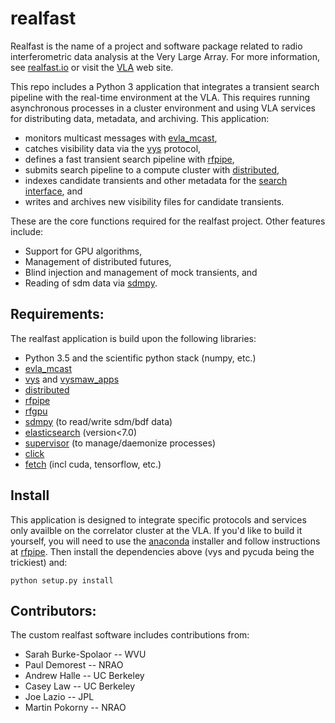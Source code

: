 # realfast

Realfast is the name of a project and software package related to radio interferometric data analysis at the Very Large Array. For more information, see [realfast.io](http://realfast.io) or visit the [VLA](https://public.nrao.edu/telescopes/vla/) web site.

This repo includes a Python 3 application that integrates a transient search pipeline with the real-time environment at the VLA. This requires running asynchronous processes in a cluster environment and using VLA services for distributing data, metadata, and archiving. This application:
* monitors multicast messages with [evla_mcast](https://github.com/demorest/evla_mcast),
* catches visibility data via the [vys](https://github.com/mpokorny/vysmaw) protocol,
* defines a fast transient search pipeline with [rfpipe](http://github.com/realfastvla/rfpipe),
* submits search pipeline to a compute cluster with [distributed](https://github.com/dask/distributed),
* indexes candidate transients and other metadata for the [search interface](https://github.com/realfastvla/realfast.io-search), and
* writes and archives new visibility files for candidate transients.

These are the core functions required for the realfast project. Other features include:
* Support for GPU algorithms,
* Management of distributed futures,
* Blind injection and management of mock transients, and
* Reading of sdm data via [sdmpy](https://github.com/demorest/sdmpy).

Requirements:
---------
The realfast application is build upon the following libraries:

* Python 3.5 and the scientific python stack (numpy, etc.)
* [evla_mcast](https://github.com/demorest/evla_mcast)
* [vys](https://github.com/mpokorny/vysmaw) and [vysmaw_apps](https://github.com/realfastvla/vysmaw_apps)
* [distributed](https://github.com/dask/distributed)
* [rfpipe](http://github.com/realfastvla/rfpipe)
* [rfgpu](http://github.com/realfastvla/rfgpu)
* [sdmpy](https://github.com/demorest/sdmpy) (to read/write sdm/bdf data)
* [elasticsearch](https://github.com/elastic/elasticsearch-py) (version<7.0)
* [supervisor](http://supervisord.org) (to manage/daemonize processes)
* [click](http://click.pocoo.org)
* [fetch](https://github.com/devanshkv/fetch) (incl cuda, tensorflow, etc.)
 
Install
------
This application is designed to integrate specific protocols and services only availble on the correlator cluster at the VLA. If you'd like to build it yourself, you will need to use the [anaconda](http://anaconda.com) installer and follow instructions at [rfpipe](http://github.com/realfastvla/rfpipe). Then install the dependencies above (vys and pycuda being the trickiest) and:

    python setup.py install

Contributors:
--------
The custom realfast software includes contributions from:

* Sarah Burke-Spolaor -- WVU
* Paul Demorest -- NRAO
* Andrew Halle -- UC Berkeley
* Casey Law -- UC Berkeley
* Joe Lazio -- JPL
* Martin Pokorny -- NRAO
